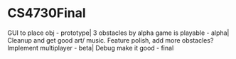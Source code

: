 # CS4730Final
GUI to place obj - prototype|
3 obstacles by alpha game is playable - alpha|
Cleanup and get good art/ music. Feature polish, add more obstacles? Implement multiplayer - beta|
Debug make it good - final
